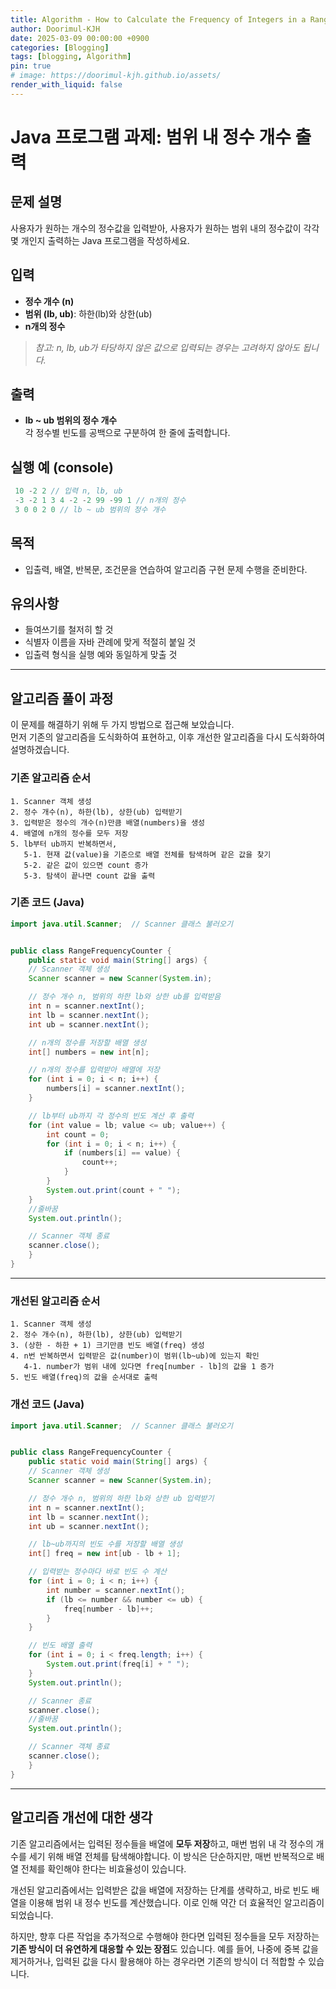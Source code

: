 ```yaml
---
title: Algorithm - How to Calculate the Frequency of Integers in a Range Using Java
author: Doorimul-KJH
date: 2025-03-09 00:00:00 +0900
categories: [Blogging]
tags: [blogging, Algorithm]
pin: true
# image: https://doorimul-kjh.github.io/assets/
render_with_liquid: false
---
```


# Java 프로그램 과제: 범위 내 정수 개수 출력

## 문제 설명
사용자가 원하는 개수의 정수값을 입력받아, 사용자가 원하는 범위 내의 정수값이 각각 몇 개인지 출력하는 Java 프로그램을 작성하세요.

## 입력
- **정수 개수 (n)**
- **범위 (lb, ub)**: 하한(lb)와 상한(ub)
- **n개의 정수**

> *참고: n, lb, ub가 타당하지 않은 값으로 입력되는 경우는 고려하지 않아도 됩니다.*

## 출력
- **lb ~ ub 범위의 정수 개수**  
  각 정수별 빈도를 공백으로 구분하여 한 줄에 출력합니다.

## 실행 예 (console)
```java
 10 -2 2 // 입력 n, lb, ub
 -3 -2 1 3 4 -2 -2 99 -99 1 // n개의 정수
 3 0 0 2 0 // lb ~ ub 범위의 정수 개수
```

## 목적
- 입출력, 배열, 반복문, 조건문을 연습하여 알고리즘 구현 문제 수행을 준비한다.

## 유의사항
- 들여쓰기를 철저히 할 것
- 식별자 이름을 자바 관례에 맞게 적절히 붙일 것
- 입출력 형식을 실행 예와 동일하게 맞출 것

---

## 알고리즘 풀이 과정

이 문제를 해결하기 위해 두 가지 방법으로 접근해 보았습니다.  
먼저 기존의 알고리즘을 도식화하여 표현하고, 이후 개선한 알고리즘을 다시 도식화하여 설명하겠습니다.

### 기존 알고리즘 순서
```
1. Scanner 객체 생성
2. 정수 개수(n), 하한(lb), 상한(ub) 입력받기
3. 입력받은 정수의 개수(n)만큼 배열(numbers)을 생성
4. 배열에 n개의 정수를 모두 저장
5. lb부터 ub까지 반복하면서,
   5-1. 현재 값(value)을 기준으로 배열 전체를 탐색하며 같은 값을 찾기
   5-2. 같은 값이 있으면 count 증가
   5-3. 탐색이 끝나면 count 값을 출력
```

### 기존 코드 (Java)

```java
import java.util.Scanner;  // Scanner 클래스 불러오기


public class RangeFrequencyCounter {
    public static void main(String[] args) {
    // Scanner 객체 생성
    Scanner scanner = new Scanner(System.in);

    // 정수 개수 n, 범위의 하한 lb와 상한 ub를 입력받음
    int n = scanner.nextInt();
    int lb = scanner.nextInt();
    int ub = scanner.nextInt();

    // n개의 정수를 저장할 배열 생성
    int[] numbers = new int[n];

    // n개의 정수를 입력받아 배열에 저장
    for (int i = 0; i < n; i++) {
        numbers[i] = scanner.nextInt();
    }

    // lb부터 ub까지 각 정수의 빈도 계산 후 출력
    for (int value = lb; value <= ub; value++) {
        int count = 0;
        for (int i = 0; i < n; i++) {
            if (numbers[i] == value) {
                count++;
            }
        }
        System.out.print(count + " ");
    }
    //줄바꿈
    System.out.println();

    // Scanner 객체 종료
    scanner.close();
    }
}
```

---

### 개선된 알고리즘 순서
```
1. Scanner 객체 생성
2. 정수 개수(n), 하한(lb), 상한(ub) 입력받기
3. (상한 - 하한 + 1) 크기만큼 빈도 배열(freq) 생성
4. n번 반복하면서 입력받은 값(number)이 범위(lb~ub)에 있는지 확인
   4-1. number가 범위 내에 있다면 freq[number - lb]의 값을 1 증가
5. 빈도 배열(freq)의 값을 순서대로 출력
```

### 개선 코드 (Java)

```java
import java.util.Scanner;  // Scanner 클래스 불러오기


public class RangeFrequencyCounter {
    public static void main(String[] args) {
    // Scanner 객체 생성
    Scanner scanner = new Scanner(System.in);

    // 정수 개수 n, 범위의 하한 lb와 상한 ub 입력받기
    int n = scanner.nextInt();
    int lb = scanner.nextInt();
    int ub = scanner.nextInt();

    // lb~ub까지의 빈도 수를 저장할 배열 생성
    int[] freq = new int[ub - lb + 1];

    // 입력받는 정수마다 바로 빈도 수 계산
    for (int i = 0; i < n; i++) {
        int number = scanner.nextInt();
        if (lb <= number && number <= ub) {
            freq[number - lb]++;
        }
    }

    // 빈도 배열 출력
    for (int i = 0; i < freq.length; i++) {
        System.out.print(freq[i] + " ");
    }
    System.out.println();

    // Scanner 종료
    scanner.close();
    //줄바꿈
    System.out.println();

    // Scanner 객체 종료
    scanner.close();
    }
}
```

---

## 알고리즘 개선에 대한 생각

기존 알고리즘에서는 입력된 정수들을 배열에 **모두 저장**하고, 매번 범위 내 각 정수의 개수를 세기 위해 배열 전체를 탐색해야합니다. 이 방식은 단순하지만, 매번 반복적으로 배열 전체를 확인해야 한다는 비효율성이 있습니다.

개선된 알고리즘에서는 입력받은 값을 배열에 저장하는 단계를 생략하고, 바로 빈도 배열을 이용해 범위 내 정수 빈도를 계산했습니다. 이로 인해 약간 더 효율적인 알고리즘이 되었습니다.

하지만, 향후 다른 작업을 추가적으로 수행해야 한다면 입력된 정수들을 모두 저장하는 **기존 방식이 더 유연하게 대응할 수 있는 장점**도 있습니다. 예를 들어, 나중에 중복 값을 제거하거나, 입력된 값을 다시 활용해야 하는 경우라면 기존의 방식이 더 적합할 수 있습니다.